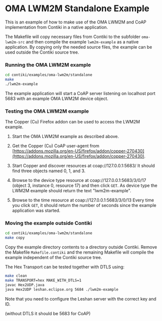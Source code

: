 OMA LWM2M Standalone Example
====================================

This is an example of how to make use of the OMA LWM2M and CoAP
implementation from Contiki in a native application.

The Makefile will copy necessary files from Contiki to the subfolder
```oma-lwm2m-src``` and then compile the example ```lwm2m-example```
as a native application. By copying only the needed source files,
the example can be used outside the Contiki source tree.

### Running the OMA LWM2M example

```bash
cd contiki/examples/oma-lwm2m/standalone
make
./lwm2m-example
```

The example application will start a CoAP server listening on
localhost port 5683 with an example OMA LWM2M device object.


### Testing the OMA LWM2M example

The Copper (Cu) Firefox addon can be used to access the LWM2M example.

1. Start the OMA LWM2M example as described above.

2. Get the Copper (Cu) CoAP user-agent from
[https://addons.mozilla.org/en-US/firefox/addon/copper-270430](https://addons.mozilla.org/en-US/firefox/addon/copper-270430).

3. Start Copper and discover resources at coap://127.0.0.1:5683/
   It should find three objects named 0, 1, and 3.

4. Browse to the device type resource at coap://127.0.0.1:5683/3/0/17
   (object 3, instance 0, resource 17) and then click ```GET```.
   As device type the LWM2M example should return the text "lwm2m-example".

5. Browse to the time resource at coap://127.0.0.1:5683/3/0/13
   Every time you click ```GET```, it should return the number of seconds
   since the example application was started.

### Moving the example outside Contiki

```bash
cd contiki/examples/oma-lwm2m/standalone
make copy
```

Copy the example directory contents to a directory outside Contiki.
Remove the Makefile ```Makefile.contiki``` and the remaining Makefile
will compile the example independent of the Contiki source tree.


The Hex Transport can be tested together with DTLS using:

```bash
make clean
make TRANSPORT=hex MAKE_WITH_DTLS=1
javac Hex2UDP.java
java Hex2UDP leshan.eclipse.org 5684 ./lwm2m-example
```

Note that you need to configure the Leshan server with the correct
key and ID.

(without DTLS it should be 5683 for CoAP)
